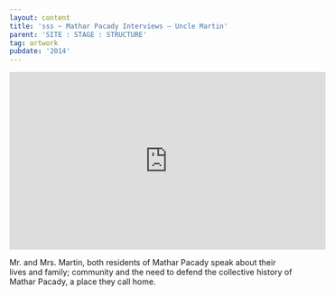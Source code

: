```yaml
---
layout: content
title: 'sss ~ Mathar Pacady Interviews – Uncle Martin'
parent: 'SITE : STAGE : STRUCTURE'
tag: artwork
pubdate: '2014'  
---
```

<iframe width="560" height="315"
src="https://www.youtube.com/embed/FU8aMO5AZs0" frameborder="0"
allow="autoplay; encrypted-media" allowfullscreen></iframe>


Mr. and Mrs. Martin, both residents of Mathar Pacady speak about their lives and family; community and the need to defend the collective history of Mathar Pacady, a place they call home.

